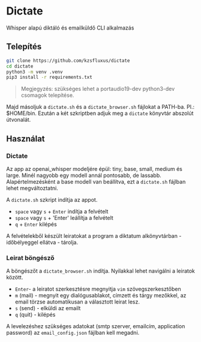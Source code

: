 # Dictate

Whisper alapú diktáló és emailküldő CLI alkalmazás

## Telepítés

```bash
git clone https://github.com/kzsfluxus/dictate
cd dictate
python3 -m venv .venv
pip3 install -r requirements.txt
```
> Megjegyzés: szükséges lehet a portaudio19-dev python3-dev csomagok telepítése.

Majd másoljuk a `dictate.sh` és a `dictate_browser.sh` fájlokat a PATH-ba. Pl.: $HOME/bin. Ezután a két szkriptben adjuk meg a `dictate` könyvtár abszolút útvonalát.

## Használat

### Dictate

Az app az openai_whisper modeljére épül: tiny, base, small, medium és large. Minél nagyobb egy modell annál pontosabb, de lassabb. Alapértelmezésként a base modell van beállítva, ezt a `dictate.sh` fájlban lehet megváltoztatni.

A `dictate.sh` szkript indítja az appot.
- `space` vagy `s` + `Enter` indítja a felvételt
- `space` vagy `s` + 'Enter' leállítja a felvételt
- `q` + `Enter` kilépés

A felvételekből készült leiratokat a program a diktatum alkönyvtárban - időbélyeggel ellátva - tárolja.

### Leirat böngésző

A böngészőt a `dictate_browser.sh` indítja. Nyilakkal lehet navigálni a leiratok között.
- `Enter`- a leiratot szerkesztésre megnyitja `vim` szövegszerkesztőben
- `m` (mail) - megnyit egy dialógusablakot, címzett és tárgy mezőkkel, az email törzse automatikusan a választott leirat lesz.
- `s` (send) - elküldi az emailt
- `q` (quit) - kilépés

A levelezéshez szükséges adatokat (smtp szerver, emailcím, application password) az `email_config.json` fájlban kell megadni.
